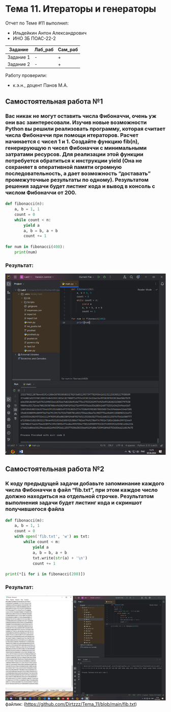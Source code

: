 # Тема 11. Итераторы и генераторы
Отчет по Теме #11 выполнил:
- Ильдейкин Антон Александрович
- ИНО ЗБ ПОАС-22-2

| Задание | Лаб_раб | Сам_раб |
| ------ | ------ | ------ |
| Задание 1 | - | + |
| Задание 2 | - | + |

Работу проверили:
- к.э.н., доцент Панов М.А.
## Самостоятельная работа №1
### Вас никак не могут оставить числа Фибоначчи, очень уж они вас заинтересовали. Изучив новые возможности Python вы решили реализовать программу, которая считает числа Фибоначчи при помощи итераторов. Расчет начинается с чисел 1 и 1. Создайте функцию fib(n), генерирующую n чисел Фибоначчи с минимальными затратами ресурсов. Для реализации этой функции потребуется обратиться к инструкции yield (Она не сохраняет в оперативной памяти огромную последовательность, а дает возможность “доставать” промежуточные результаты по одному). Результатом решения задачи будет листинг кода и вывод в консоль с числом Фибоначчи от 200.

```python
def fibonacci(n):
    a, b = 1, 1
    count = 0
    while count < n:
        yield a
        a, b = b, a + b
        count += 1

for num in fibonacci(400):
    print(num)
```
### Результат:
![Меню](https://github.com/Dirtzzz/Tema_11/blob/main/11.1.png)

## Самостоятельная работа №2
### К коду предыдущей задачи добавьте запоминание каждого числа Фибоначчи в файл “fib.txt”, при этом каждое число должно находиться на отдельной строчке. Результатом выполнения задачи будет листинг кода и скриншот получившегося файла

```python
def fibonacci(m):
    a, b = 1, 1
    count = 0
    with open('fib.txt', 'w') as txt:
        while count < m:
            yield a
            a, b = b, a + b
            txt.write(str(a) + '\n')
            count += 1

print(*[i for i in fibonacci(200)])
```

### Результат:
![Меню](https://github.com/Dirtzzz/Tema_11/blob/main/11.2.png)
файлик:
(https://github.com/Dirtzzz/Tema_11/blob/main/fib.txt)
